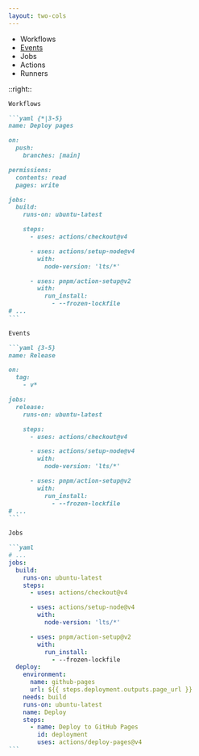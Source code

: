 ```yaml
---
layout: two-cols
---
```


<ul text-3xl>
  <li>Workflows</li>
  <li v-click="'+1'"><a href="https://docs.github.com/en/actions/writing-workflows/choosing-when-your-workflow-runs/events-that-trigger-workflows">Events</a></li>
  <li v-click="'+1'">Jobs</li>
  <li v-click="'+1'">Actions</li>
  <li v-click="'+1'">Runners</li>
</ul>

::right::

````md magic-move {at:1, lines: true}
Workflows

```yaml {*|3-5}
name: Deploy pages

on:
  push:
    branches: [main]

permissions:
  contents: read
  pages: write

jobs:
  build:
    runs-on: ubuntu-latest

    steps:
      - uses: actions/checkout@v4

      - uses: actions/setup-node@v4
        with:
          node-version: 'lts/*'

      - uses: pnpm/action-setup@v2
        with:
          run_install:
            - --frozen-lockfile
# ...
```

Events

```yaml {3-5}
name: Release

on:
  tag:
    - v*

jobs:
  release:
    runs-on: ubuntu-latest

    steps:
      - uses: actions/checkout@v4

      - uses: actions/setup-node@v4
        with:
          node-version: 'lts/*'

      - uses: pnpm/action-setup@v2
        with:
          run_install:
            - --frozen-lockfile
# ...
```

Jobs

```yaml
# ...
jobs:
  build:
    runs-on: ubuntu-latest
    steps:
      - uses: actions/checkout@v4

      - uses: actions/setup-node@v4
        with:
          node-version: 'lts/*'

      - uses: pnpm/action-setup@v2
        with:
          run_install:
            - --frozen-lockfile
  deploy:
    environment:
      name: github-pages
      url: ${{ steps.deployment.outputs.page_url }}
    needs: build
    runs-on: ubuntu-latest
    name: Deploy
    steps:
      - name: Deploy to GitHub Pages
        id: deployment
        uses: actions/deploy-pages@v4
```
````